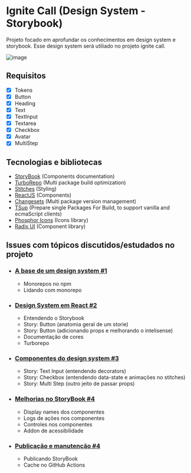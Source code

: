 # Ignite Call (Design System - Storybook)

Projeto focado em aprofundar os conhecimentos em design system e storybook. 
Esse design system será utiliado no projeto ignite call.

![image](https://github.com/user-attachments/assets/158de9a5-1750-4013-b5f4-7724322f8139)


## Requisitos

- [x] Tokens
- [x] Button
- [x] Heading
- [x] Text
- [x] TextInput
- [x] Textarea
- [x] Checkbox
- [x] Avatar
- [x] MultiStep

## Tecnologias e bibliotecas

- [StoryBook](https://storybook.js.org/) (Components documentation)
- [TurboRepo](https://turbo.build/) (Multi package build optimization)
- [Stitches](https://stitches.dev/) (Styling)
- [ReactJS](https://react.dev/) (Components)
- [Changesets](https://www.npmjs.com/package/@changesets/cli) (Multi package version management)
- [TSup](https://tsup.egoist.dev/) (Prepare single Packages For Build, to support vanilla and ecmaScript clients)
- [Phosphor Icons](https://phosphoricons.com/) (Icons library)
- [Radix UI](https://www.radix-ui.com/) (Component library)

## Issues com tópicos discutidos/estudados no projeto

- ### [A base de um design system #1](https://github.com/jemluz/ds-ignite-call/issues/1)

  - Monorepos no npm
  - Lidando com monorepo

- ### [Design System em React #2](https://github.com/jemluz/ds-ignite-call/issues/2)

  - Entendendo o Storybook
  - Story: Button (anatomia geral de um storie)
  - Story: Button (adicionando props e melhorando o intelisense)
  - Documentação de cores
  - Turborepo

- ### [Componentes do design system #3](https://github.com/jemluz/ds-ignite-call/issues/3)

  - Story: Text Input (entendendo decorators)
  - Story: Checkbox (entendendo data-state e animações no stitches)
  - Story: Multi Step (outro jeito de passar props)

- ### [Melhorias no StoryBook #4](https://github.com/jemluz/ds-ignite-call/issues/4)

  - Display names dos componentes
  - Logs de ações nos componentes
  - Controles nos componentes
  - Addon de acessibilidade
 
- ### [Publicação e manutenção #4](https://github.com/jemluz/ds-ignite-call/issues/5)

  - Publicando StoryBook
  - Cache no GitHub Actions
